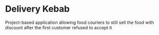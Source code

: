 # Delivery Kebab

Project-based application allowing food couriers to still sell the food with discount after the first customer refused to accept it 

